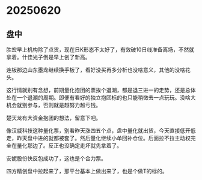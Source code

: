 # 20250620

## 盘中

胜宏早上机构除了点货，现在日K形态不太好了，有效破10日线准备离场，不然就拿着。什佳光子倒是早上创了新高。

连板那边山东墨龙继续换手板了，看好没买再多分析也没啥意义，其他的没啥花头。

这行情就别有念想，前期量化抱团的票挨个退潮，都是退三进一的走势，还是总体处在一个退潮的周期。即便有看好的独立抱团标的也只能稍微去一点玩玩。没啥大机会就别参与，否则就是越努力越亏钱。

楚天龙有大资金抱团的想法，留意下吧。

像汉威科技这种量化票，别看昨天涨四五个点，盘中量化就出货，今天直接低开低走，昨天盘中进的就都被套了。然后量化继续小单回补仓位。后面拉不拉主动权完全在量化那边了。反正也没确定走坏就先拿着了。

安妮股份快反包成功了，这也是个合力票。

四方精创盘中拉起来了，那平台基本上做出来了，也是个做T的标的。
